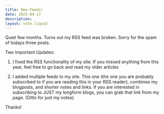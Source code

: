 ```yaml
---
title: New Feeds! 
date: 2025-04-17
description: 
layout: note.liquid
---
```


Quiet few months. Turns out my RSS feed was broken. Sorry for the spam of todays three posts.

Two Important Updates:

1. I fixed the RSS functionality of my site. If you missed anything from this year, feel free to go back and read my older articles

2. I added multiple feeds to my site. This one (the one you are probably subscribed to if you are reading this in your RSS reader), combines my blogposts, and shorter notes and links. If you are interested in subscribing to JUST my longform blogs, you can grab that link from my page. (Ditto for just my notes).

Thanks!